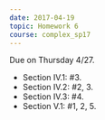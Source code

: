 ```yaml
---
date: 2017-04-19
topic: Homework 6
course: complex_sp17
---
```


Due on Thursday 4/27.

- Section IV.1: #3.
- Section IV.2: #2, 3.
- Section IV.3: #4.
- Section V.1: #1, 2, 5.

